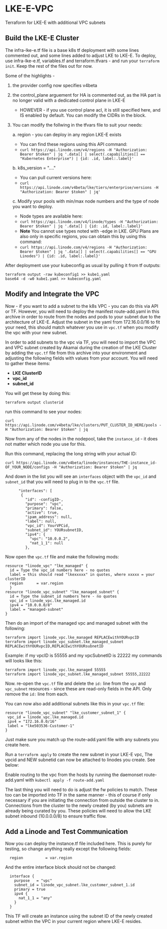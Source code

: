 # LKE-E-VPC
Terraform for LKE-E with additional VPC subnets

## Build the LKE-E Cluster
The infra-lke-e.tf file is a base k8s tf deployment with some lines commented out, and some lines added to adjust LKE to LKE-E. To deploy, use infra-lke-e.tf, variables.tf and terraform.tfvars - and run your `terraform init`. Keep the rest of the files out for now.

Some of the highlights - 
1. the provider config now specifies v4beta
2. the control_plane arguement for HA is commented out, as the HA part is no longer valid with a dedicated control plane in LKE-E
   - HOWEVER - if you use control plane acl, it is still specified here, and IS enabled by default. You can modify the CIDRs in the block.
3. You can modify the follwing in the tfvars file to suit your needs:

   a. region - you can deploy in any region LKE-E exists
     - You can find these regions using this API command:
     - `curl https://api.linode.com/v4/regions -H "Authorization: Bearer $token" | jq '.data[] | select(.capabilities[] == "Kubernetes Enterprise") | {id: .id, label:.label}' `
   
   b. k8s_version = "...."
   - You can pull current versions here:
   - `curl https://api.linode.com/v4beta/lke/tiers/enterprise/versions -H "Authorization: Bearer $token" | jq'`
     
   c. Modify your pools with min/max node numbers and the type of node you want to deploy.
   - Node types are available here:
   - `curl https://api.linode.com/v4/linode/types -H "Authorization: Bearer $token" | jq '.data[] | {id: .id, label:.label}'`
   - **Note** You cannot use types noted with -edge in LKE. GPU Plans are also only in specific regions, you can obtain this by using this command:
   - `curl https://api.linode.com/v4/regions -H "Authorization: Bearer $token" | jq '.data[] | select(.capabilities[] == "GPU Linodes") | {id: .id, label:.label}' `
     
After deployment use your kubeconfig as usual by pulling it from tf outputs:
```
terraform output -raw kubeconfig1 >> kube1.yaml
base64 -d -w0 kube1.yaml >> kubeconfig.yaml
```
## Modify and Integrate the VPC
Now - if you want to add a subnet to the k8s VPC - you can do this via API or TF. However, you will need to deploy the manifest route-add.yaml in this archive in order to route from the nodes and pods to your subnet due to the architecture of LKE-E. Adjust the subnet in the yaml from 172.16.0.0/16 to fit your need, this should match whatever you use in `vpc.tf` when you modify the vpc with your new subnet.

In order to add subnets to the vpc via TF, you will need to import the VPC and VPC subnet created by Akamai during the creation of the LKE Cluster by adding the `vpc.tf` file from this archive into your environment and adjusting the following fields with values from your account. You will need to gather these items:
 - **LKE ClusterID**
 - **vpc_id**
 - **subnet_id**
   
  You will get these by doing this:
 ```
 terraform output clusterid
```
 run this command to see your nodes:
 ```
 curl https://api.linode.com/v4beta/lke/clusters/PUT_CLUSTER_ID_HERE/pools -H "Authorization: Bearer $token" | jq
```
Now from any of the nodes in the nodepool, take the `instance_id` - it does not matter which node you use for this.

Run this command, replacing the long string with your actual ID:
```
curl https://api.linode.com/v4beta/linode/instances/THE-instance_id-OF_YOUR_NODE/configs -H "Authorization: Bearer $token" | jq
```
And down in the list you will see an `interfaces` object with the `vpc_id` and `subnet_id` that you will need to plug in to the `vpc.tf` file.
 ```
       "interfaces": [
        {
          "id": -configID-,
          "purpose": "vpc",
          "primary": false,
          "active": true,
          "ipam_address": null,
          "label": null,
          "vpc_id": YourVPCid,
          "subnet_id": YOURsubnetID,
          "ipv4": {
            "vpc": "10.0.0.2",
            "nat_1_1": null
          },
 ```
Now open the `vpc.tf` file and make the following mods:
```
resource "linode_vpc" "lke_managed" {
  id = Type the vpc_id numbers here - no quotes
  label = this should read "lkexxxxx" in quotes, where xxxxx = your clusterID 
  region      = var.region
  }
resource "linode_vpc_subnet" "lke_managed_subnet" {
  id = Type the subnet_id numbers here - no quotes
  vpc_id = linode_vpc.lke_managed.id
  ipv4 = "10.0.0.0/8" 
  label = "managed-subnet"
}
```

Then do an import of the managed vpc and managed subnet with the following:
```
terraform import linode_vpc.lke_managed REPLACEwithYOURvpcID
terraform import linode_vpc_subnet.lke_managed_subnet REPLACEwithYOURvpcID,REPLACEwithYOURsubnetID
```
Example: if my vpcID is 55555 and my vpcSubnetID is 22222 my commands will looks like this:
```
terraform import linode_vpc.lke_managed 55555
terraform import linode_vpc_subnet.lke_managed_subnet 55555,22222
```
Now. re-open the `vpc.tf` file and delete the `id:` line from the `vpc` and `vpc_subnet` resources - since these are read-only fields in the API. Only remove the `id:` line from each.

You can now also add additional subnets like this in your `vpc.tf` file:
 ```
 resource "linode_vpc_subnet" "lke_customer_subnet_1" {
  vpc_id = linode_vpc.lke_managed.id
  ipv4 = "172.16.0.0/16" 
  label = "lke503536-Customer-1"
}
```
Just make sure you match up the route-add.yaml file with any subnets you create here. 
 
Run a `terraform apply` to create the new subnet in your LKE-E vpc, The vpcid and NEW subnetid can now be attached to linodes you create. See below:

Enable routing to the vpc from the hosts by running the daemonset route-add.yaml with `kubectl apply -f route-add.yaml`

The last thing you will need to do is adjust the fw policies to match. These too can be imported into TF in the same manner - this of course if only necessary if you are initiating the connection from outside the cluster to in. Connections from the cluster to the newly created (by you) subnets are already being curated by you. These policies will need to allow the LKE subnet inbound (10.0.0.0/8) to ensure traffic flow.

## Add a Linode and Test Communication
Now you can deploy the instance.tf file included here. This is purely for testing, so change anything really except the following fields:
```
  region          = var.region
```
And the entire interface block should not be changed:
```
  interface {
    purpose   = "vpc"
    subnet_id = linode_vpc_subnet.lke_customer_subnet_1.id
    primary = true
    ipv4 {
      nat_1_1 = "any"
    }
  }
```
This TF will create an instance using the subnet ID of the newly created subnet within the VPC in your current region where LKE-E resides.
